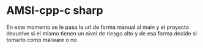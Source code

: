 # AMSI-cpp-c sharp

En este momento se le pasa la url de forma manual al main y el proyecto devuelve si el mismo tienen un nivel de riesgo alto y de esa forma decide si tomarlo como malware o no
